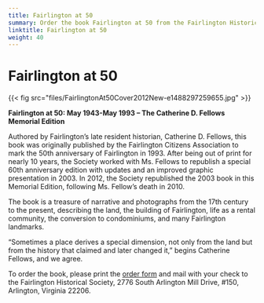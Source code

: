 ```yaml
---
title: Fairlington at 50
summary: Order the book Fairlington at 50 from the Fairlington Historical Society.
linktitle: Fairlington at 50
weight: 40
---
```


# Fairlington at 50

{{< fig src="files/FairlingtonAt50Cover2012New-e1488297259655.jpg" >}}

**Fairlington at 50: May 1943-May 1993 – The Catherine D. Fellows Memorial Edition**

Authored by Fairlington’s late resident historian, Catherine D. Fellows, this book was originally published by the Fairlington Citizens Association to mark the 50th anniversary of Fairlington in 1993. After being out of print for nearly 10 years, the Society worked with Ms. Fellows to republish a special 60th anniversary edition with updates and an improved graphic presentation in 2003. In 2012, the Society republished the 2003 book in this Memorial Edition, following Ms. Fellow’s death in 2010.

The book is a treasure of narrative and photographs from the 17th century to the present, describing the land, the building of Fairlington, life as a rental community, the conversion to condominiums, and many Fairlington landmarks.

“Sometimes a place derives a special dimension, not only from the land but from the history that claimed and later changed it,” begins Catherine Fellows, and we agree.

To order the book, please print the [order form](files/Fairlington-at-50-CF-Memorial-Edition-Order-Form.doc) and mail with your check to the Fairlington Historical Society, 2776 South Arlington Mill Drive, #150, Arlington, Virginia 22206.